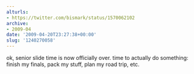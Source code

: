 ```yaml
---
alturls:
- https://twitter.com/bismark/status/1570062102
archive:
- 2009-04
date: '2009-04-20T23:27:38+00:00'
slug: '1240270058'
---
```


ok, senior slide time is now officially over.  time to actually do something: finish my finals, pack my stuff, plan my road trip, etc.

